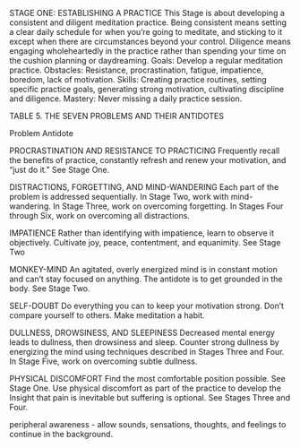 
STAGE ONE: ESTABLISHING A PRACTICE
This Stage is about developing a consistent and diligent meditation practice. Being consistent means setting a clear daily schedule for when you’re going to meditate, and sticking to it except when there are circumstances beyond your control. Diligence means engaging wholeheartedly in the practice rather than spending your time on the cushion planning or daydreaming.
Goals: Develop a regular meditation practice.
Obstacles: Resistance, procrastination, fatigue, impatience, boredom, lack of motivation.
Skills: Creating practice routines, setting specific practice goals, generating strong motivation, cultivating discipline and diligence.
Mastery: Never missing a daily practice session.



TABLE 5. THE SEVEN PROBLEMS AND THEIR ANTIDOTES


Problem
Antidote


PROCRASTINATION AND RESISTANCE TO PRACTICING
Frequently recall the benefits of practice, constantly refresh and renew your motivation, and “just do it.” See Stage One.


DISTRACTIONS, FORGETTING, AND MIND-WANDERING
Each part of the problem is addressed sequentially. In Stage Two, work with mind-wandering. In Stage Three, work on overcoming forgetting. In Stages Four through Six, work on overcoming all distractions.


IMPATIENCE
Rather than identifying with impatience, learn to observe it objectively. Cultivate joy, peace, contentment, and equanimity. See Stage Two

MONKEY-MIND
An agitated, overly energized mind is in constant motion and can’t stay focused on anything. The antidote is to get grounded in the body. See Stage Two.


SELF-DOUBT
Do everything you can to keep your motivation strong. Don’t compare yourself to others. Make meditation a habit.


DULLNESS, DROWSINESS, AND SLEEPINESS
Decreased mental energy leads to dullness, then drowsiness and sleep. Counter strong dullness by energizing the mind using techniques described in Stages Three and Four. In Stage Five, work on overcoming subtle dullness.


PHYSICAL DISCOMFORT
Find the most comfortable position possible. See Stage One. Use physical discomfort as part of the practice to develop the Insight that pain is inevitable but suffering is optional. See Stages Three and Four.

peripheral awareness - allow sounds, sensations, thoughts, and feelings to continue in the background.